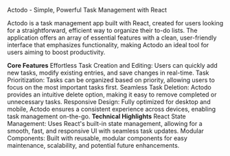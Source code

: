 Actodo - Simple, Powerful Task Management with React

Actodo is a task management app built with React, created for users looking for a straightforward, efficient way to organize their to-do lists. The application offers an array of essential features with a clean, user-friendly interface that emphasizes functionality, making Actodo an ideal tool for users aiming to boost productivity.

**Core Features**
Effortless Task Creation and Editing: Users can quickly add new tasks, modify existing entries, and save changes in real-time.
Task Prioritization: Tasks can be organized based on priority, allowing users to focus on the most important tasks first.
Seamless Task Deletion: Actodo provides an intuitive delete option, making it easy to remove completed or unnecessary tasks.
Responsive Design: Fully optimized for desktop and mobile, Actodo ensures a consistent experience across devices, enabling task management on-the-go.
**Technical Highlights**
React State Management: Uses React's built-in state management, allowing for a smooth, fast, and responsive UI with seamless task updates.
Modular Components: Built with reusable, modular components for easy maintenance, scalability, and potential future enhancements.
